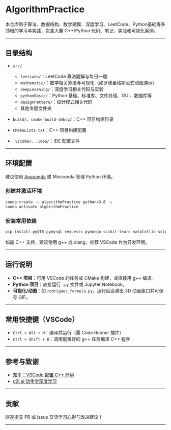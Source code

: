 # AlgorithmPractice

本仓库用于算法、数据结构、数学建模、深度学习、LeetCode、Python基础等多领域的学习与实践，包含大量 C++/Python 代码、笔记、实验和可视化案例。

---

## 目录结构

- `src/`
  - `leetcode/`：LeetCode 算法题解与每日一题
  - `mathematic/`：数学相关算法与可视化（如罗德里格斯公式动图演示）
  - `deepLearning/`：深度学习相关代码与实验
  - `pythonBasic/`：Python 基础、标准库、文件处理、GUI、数据库等
  - `designPattern/`：设计模式相关代码
  - 其他专题文件夹

- `build/`、`cmake-build-debug/`：C++ 项目构建目录
- `CMakeLists.txt`：C++ 项目构建配置
- `.vscode/`、`.idea/`：IDE 配置文件

---

## 环境配置

建议使用 [Anaconda](https://www.anaconda.com/) 或 Miniconda 管理 Python 环境。

### 创建并激活环境

```bash
conda create -n algorithmPractice python=3.8 -y
conda activate algorithmPractice
```

### 安装常用依赖

```bash
pip install pyQt5 pymysql requests pymongo scikit-learn matplotlib scipy parsel prettytable pyinstaller d2l==0.17.6 torch numpy kaggle opencv-python pillow
```

如需 C++ 支持，建议使用 g++ 或 clang，推荐 VSCode 作为开发环境。

---

## 运行说明

- **C++ 项目**：可用 VSCode 的任务或 CMake 构建，或直接用 g++ 编译。
- **Python 项目**：直接运行 `.py` 文件或 Jupyter Notebook。
- **可视化/动图**：如 `rodrigues_formula.py`，运行后会弹出 3D 动画窗口并可保存 GIF。

---

## 常用快捷键（VSCode）

- `Ctrl + Alt + N`：编译并运行（需 Code Runner 插件）
- `Ctrl + Shift + B`：调用配置好的 g++ 任务编译 C++ 程序

---

## 参考与致谢

- [知乎：VSCode 配置 C++ 环境](https://zhuanlan.zhihu.com/p/80659895)
- [d2l.ai 动手学深度学习](https://zh.d2l.ai/)

---

## 贡献

欢迎提交 PR 或 issue 交流学习心得与改进建议！

---